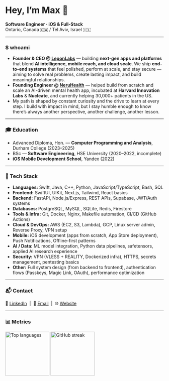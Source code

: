 <!-- Profile README for github.com/objc1 -->
<!-- Minimal, clean, and just a tiny bit show-offy -->



# Hey, I’m Max 👋

**Software Engineer · iOS & Full-Stack**  
Ontario, Canada 🇨🇦 / Tel Aviv, Israel 🇮🇱

---

### $ whoami
- **Founder & CEO @ [LeponLabs](https://leponlabs.dev)** — building **next-gen apps and platforms** that blend **AI intelligence, mobile reach, and cloud scale**. We ship **end-to-end systems** that feel polished, perform at scale, and stay secure — aiming to solve real problems, create lasting impact, and build meaningful relationships.  
- **Founding Engineer @ [NeruHealth](https://neruhealth.com)** — helped build from scratch and scale an AI-driven mental health app, incubated at **Harvard Innovation Labs** & **Nucleate**, and currently helping 30,000+ patients in the US.
- My path is shaped by constant curiosity and the drive to learn at every step. I build with impact in mind, but I stay humble enough to know there’s always another perspective, another challenge, another lesson.  

---

### 🎓 Education
- Advanced Diploma, Hon. — **Computer Programming and Analysis**, Durham College (2023–2025)  
- BSc — **Software Engineering**, HSE University (2020–2022, incomplete)
- **iOS Mobile Development School**, Yandex (2022)  

---

### 🔧 Tech Stack
- **Languages:** Swift, Java, C++, Python, JavaScript/TypeScript, Bash, SQL  
- **Frontend:** SwiftUI, UIKit, Next.js, Tailwind, React basics  
- **Backend:** FastAPI, Node.js/Express, REST APIs, Supabase, JWT/Auth systems  
- **Databases:** PostgreSQL, MySQL, SQLite, Redis, Firestore  
- **Tools & Infra:** Git, Docker, Nginx, Makefile automation, CI/CD (GitHub Actions)  
- **Cloud & DevOps:** AWS (EC2, S3, Lambda), GCP, Linux server admin, Reverse Proxy, VPN setup  
- **Mobile:** iOS development (apps from scratch, App Store deployment), Push Notifications, Offline-first patterns  
- **AI / Data:** ML model integration, Python data pipelines, safetensors, applied AI research experience  
- **Security:** VPN (VLESS + REALITY, Dockerized infra), HTTPS, secrets management, pentesting basics  
- **Other:** Full system design (from backend to frontend), authentication flows (Passkeys, Magic Link, OAuth), performance optimization

---
### 📬 Contact  

<p>
  💼 <a href="https://linkedin.com/in/max-leypunskiy">LinkedIn</a> &nbsp;|&nbsp;
  📧 <a href="mailto:max@leponlabs.dev">Email</a> &nbsp;|&nbsp;
  🌐 <a href="https://leponlabs.dev">Website</a>
</p>

---

### 📊 Metrics
<p align="left">
  <img
    src="https://github-readme-stats.vercel.app/api/top-langs/?username=objc1&layout=compact&langs_count=8&theme=transparent&hide_border=true"
    alt="Top languages"
    height="140"
/>
  <img
    src="https://streak-stats.demolab.com?user=objc1&theme=transparent&hide_border=true"
    alt="GitHub streak"
    height="140"
/>
</p>
